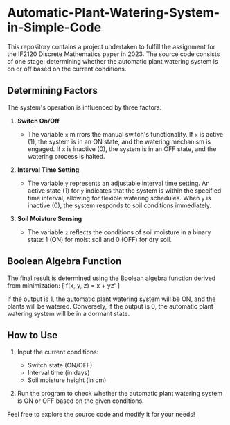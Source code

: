 # Automatic-Plant-Watering-System-in-Simple-Code

This repository contains a project undertaken to fulfill the assignment for the IF2120 Discrete Mathematics paper in 2023. The source code consists of one stage: determining whether the automatic plant watering system is on or off based on the current conditions.

## Determining Factors

The system's operation is influenced by three factors:

1. **Switch On/Off**
   - The variable `x` mirrors the manual switch's functionality. If `x` is active (1), the system is in an ON state, and the watering mechanism is engaged. If `x` is inactive (0), the system is in an OFF state, and the watering process is halted.

2. **Interval Time Setting**
   - The variable `y` represents an adjustable interval time setting. An active state (1) for `y` indicates that the system is within the specified time interval, allowing for flexible watering schedules. When `y` is inactive (0), the system responds to soil conditions immediately.

3. **Soil Moisture Sensing**
   - The variable `z` reflects the conditions of soil moisture in a binary state: 1 (ON) for moist soil and 0 (OFF) for dry soil.

## Boolean Algebra Function

The final result is determined using the Boolean algebra function derived from minimization:
\[ f(x, y, z) = x + yz' \]

If the output is 1, the automatic plant watering system will be ON, and the plants will be watered. Conversely, if the output is 0, the automatic plant watering system will be in a dormant state.

## How to Use

1. Input the current conditions:
   - Switch state (ON/OFF)
   - Interval time (in days)
   - Soil moisture height (in cm)

2. Run the program to check whether the automatic plant watering system is ON or OFF based on the given conditions.

Feel free to explore the source code and modify it for your needs!